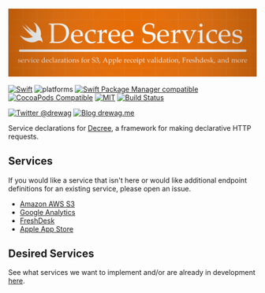 ![Decree - Declarative HTTP Requests](https://github.com/drewag/DecreeServices/raw/master/Assets/Header.jpg)

[![Swift](https://img.shields.io/badge/Swift-5.0-lightgrey.svg?colorA=28a745&colorB=4E4E4E)](https://swift.org)
![platforms](https://img.shields.io/badge/Platforms-iOS%208%20%7C%20macOS%2010.10%20%7C%20Linux-lightgrey.svg?colorA=28a745&colorB=4E4E4E)
[![Swift Package Manager compatible](https://img.shields.io/badge/SPM-compatible-brightgreen.svg?style=flat&colorA=28a745&&colorB=4E4E4E)](https://github.com/apple/swift-package-manager)
[![CocoaPods Compatible](https://img.shields.io/cocoapods/v/CryptoSwift.svg?style=flat&label=CocoaPods&colorA=28a745&&colorB=4E4E4E)](https://cocoapods.org/pods/CryptoSwift)
[![MIT](https://img.shields.io/badge/license-MIT-blue.svg?style=flat)](/LICENSE)
[![Build Status](https://dev.azure.com/accounts-microsoft/Drewag/_apis/build/status/drewag.DecreeServices?branchName=master)](https://dev.azure.com/accounts-microsoft/Drewag/_build/latest?definitionId=2&branchName=master)

[![Twitter @drewag](https://img.shields.io/badge/Twitter-@drewag-blue.svg?style=flat)](http://twitter.com/drewag)
[![Blog drewag.me](https://img.shields.io/badge/Blog-drewag.me-blue.svg?style=flat)](http://drewag.me)

Service declarations for [Decree](https://github.com/drewag/Decree), a framework for making declarative HTTP requests.

Services
--------------

If you would like a service that isn't here or would like additional endpoint definitions for an existing service, please open an issue.

- [Amazon AWS S3](https://github.com/drewag/DecreeServices/wiki/Amazon-AWS-S3)
- [Google Analytics](https://github.com/drewag/DecreeServices/wiki/Google-Analytics)
- [FreshDesk](https://github.com/drewag/DecreeServices/wiki/FreshDesk)
- [Apple App Store](https://github.com/drewag/DecreeServices/wiki/Apple-App-Store)

Desired Services
-----------

See what services we want to implement and/or are already in development [here](https://github.com/drewag/DecreeServices/labels/new%20service).
